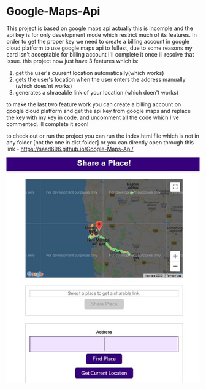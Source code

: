 # Google-Maps-Api
This project is based on google maps api 
actually this is incomple and the api key is for only development mode which restrict much of its features. 
In order to get the proper key we need to create a billing account in google cloud platform to use google maps api to fullest, due to some reasons my card isn't acceptable for billing account
I'll complete it once ill resolve that issue.
this project now just have 3 features which is:
1. get the user's cuurent location automatically(which works)
2. gets the user's location when the user enters the address manually (which does'nt works)
3. generates a shraeable link of your location (which doen't works)

to make the last two feature work you can create a billing account on google cloud platform and get the api key from google maps and replace the key with my key in code.
and uncomment all the code which I've commented.
ill complete it soon!

to check out or run the project you can run the index.html file which is not in any folder [not the one in dist folder]
or you can directly open through this link -  https://saad696.github.io/Google-Maps-Api/

<img align='center' src = https://github.com/saad696/Google-Maps-Api/blob/master/MapsApi.JPG width = 550>
